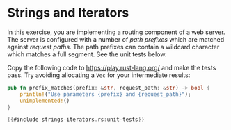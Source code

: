 # Strings and Iterators

In this exercise, you are implementing a routing component of a web server. The
server is configured with a number of _path prefixes_ which are matched against
_request paths_. The path prefixes can contain a wildcard character which
matches a full segment. See the unit tests below.

Copy the following code to <https://play.rust-lang.org/> and make the tests
pass. Try avoiding allocating a `Vec` for your intermediate results:


```rust
pub fn prefix_matches(prefix: &str, request_path: &str) -> bool {
    println!("Use parameters {prefix} and {request_path}");
    unimplemented!()
}

{{#include strings-iterators.rs:unit-tests}}
```
